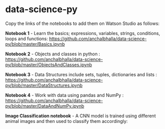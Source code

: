 # data-science-py 

Copy the links of the notebooks to add them on Watson Studio as follows: 

<b>Notebook 1</b> - Learn the basics; expressions, variables, strings, conditions, loops and functions: 
https://github.com/anchalbhalla/data-science-py/blob/master/Basics.ipynb

<b>Notebook 2</b> - Objects and classes in python : <br>
https://github.com/anchalbhalla/data-science-py/blob/master/ObjectsAndClasses.ipynb

<b>Notebook 3</b> - Data Structures include sets, tuples, dictionaries and lists : <br>
https://github.com/anchalbhalla/data-science-py/blob/master/DataStructures.ipynb

<b>Notebook 4</b> - Work with data using pandas and NumPy : <br>
https://github.com/anchalbhalla/data-science-py/blob/master/DataAndNumPy.ipynb  

<b>Image Classification notebook</b> - A CNN model is trained using different animal images and then used to classify them accordingly:<br>

